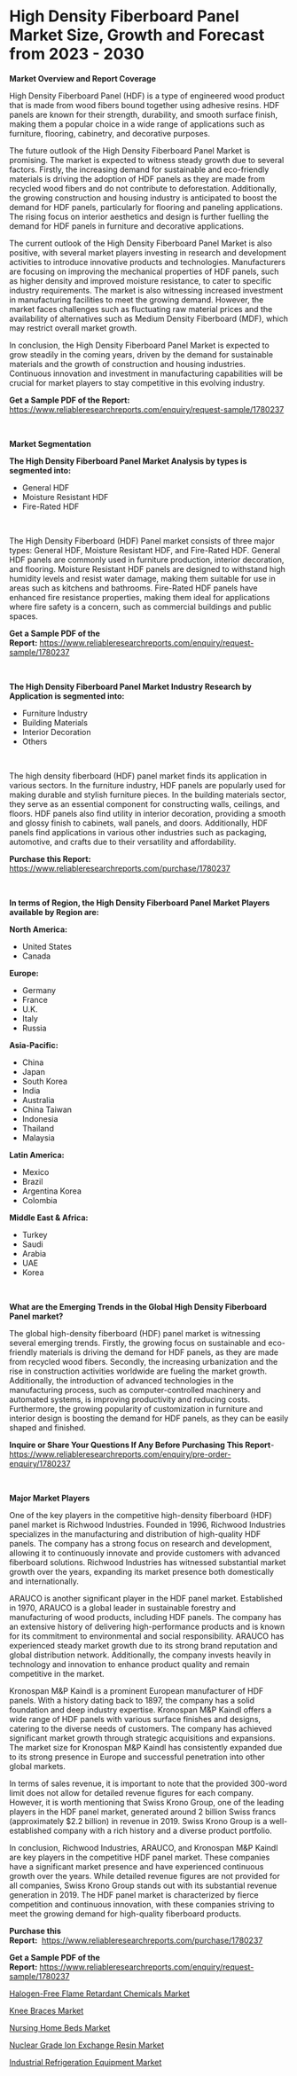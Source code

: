 <p><h1>High Density Fiberboard Panel Market Size, Growth and Forecast from 2023 - 2030</h1></p><p><strong>Market Overview and Report Coverage</strong></p>
<p><p>High Density Fiberboard Panel (HDF) is a type of engineered wood product that is made from wood fibers bound together using adhesive resins. HDF panels are known for their strength, durability, and smooth surface finish, making them a popular choice in a wide range of applications such as furniture, flooring, cabinetry, and decorative purposes.</p><p>The future outlook of the High Density Fiberboard Panel Market is promising. The market is expected to witness steady growth due to several factors. Firstly, the increasing demand for sustainable and eco-friendly materials is driving the adoption of HDF panels as they are made from recycled wood fibers and do not contribute to deforestation. Additionally, the growing construction and housing industry is anticipated to boost the demand for HDF panels, particularly for flooring and paneling applications. The rising focus on interior aesthetics and design is further fuelling the demand for HDF panels in furniture and decorative applications.</p><p>The current outlook of the High Density Fiberboard Panel Market is also positive, with several market players investing in research and development activities to introduce innovative products and technologies. Manufacturers are focusing on improving the mechanical properties of HDF panels, such as higher density and improved moisture resistance, to cater to specific industry requirements. The market is also witnessing increased investment in manufacturing facilities to meet the growing demand. However, the market faces challenges such as fluctuating raw material prices and the availability of alternatives such as Medium Density Fiberboard (MDF), which may restrict overall market growth.</p><p>In conclusion, the High Density Fiberboard Panel Market is expected to grow steadily in the coming years, driven by the demand for sustainable materials and the growth of construction and housing industries. Continuous innovation and investment in manufacturing capabilities will be crucial for market players to stay competitive in this evolving industry.</p></p>
<p><strong>Get a Sample PDF of the Report:</strong> <a href="https://www.reliableresearchreports.com/enquiry/request-sample/1780237">https://www.reliableresearchreports.com/enquiry/request-sample/1780237</a></p>
<p>&nbsp;</p>
<p><strong>Market Segmentation</strong></p>
<p><strong>The High Density Fiberboard Panel Market Analysis by types is segmented into:</strong></p>
<p><ul><li>General HDF</li><li>Moisture Resistant HDF</li><li>Fire-Rated HDF</li></ul></p>
<p>&nbsp;</p>
<p><p>The High Density Fiberboard (HDF) Panel market consists of three major types: General HDF, Moisture Resistant HDF, and Fire-Rated HDF. General HDF panels are commonly used in furniture production, interior decoration, and flooring. Moisture Resistant HDF panels are designed to withstand high humidity levels and resist water damage, making them suitable for use in areas such as kitchens and bathrooms. Fire-Rated HDF panels have enhanced fire resistance properties, making them ideal for applications where fire safety is a concern, such as commercial buildings and public spaces.</p></p>
<p><strong>Get a Sample PDF of the Report:</strong>&nbsp;<a href="https://www.reliableresearchreports.com/enquiry/request-sample/1780237">https://www.reliableresearchreports.com/enquiry/request-sample/1780237</a></p>
<p>&nbsp;</p>
<p><strong>The High Density Fiberboard Panel Market Industry Research by Application is segmented into:</strong></p>
<p><ul><li>Furniture Industry</li><li>Building Materials</li><li>Interior Decoration</li><li>Others</li></ul></p>
<p>&nbsp;</p>
<p><p>The high density fiberboard (HDF) panel market finds its application in various sectors. In the furniture industry, HDF panels are popularly used for making durable and stylish furniture pieces. In the building materials sector, they serve as an essential component for constructing walls, ceilings, and floors. HDF panels also find utility in interior decoration, providing a smooth and glossy finish to cabinets, wall panels, and doors. Additionally, HDF panels find applications in various other industries such as packaging, automotive, and crafts due to their versatility and affordability.</p></p>
<p><strong>Purchase this Report:</strong>&nbsp; <a href="https://www.reliableresearchreports.com/purchase/1780237">https://www.reliableresearchreports.com/purchase/1780237</a></p>
<p>&nbsp;</p>
<p><strong>In terms of Region, the High Density Fiberboard Panel Market Players available by Region are:</strong></p>
<p>
    <p> <strong> North America: </strong>
        <ul>
            <li>United States</li>
            <li>Canada</li>
        </ul>
        </p> 
    <p> <strong> Europe: </strong>
        <ul>
            <li>Germany</li>
            <li>France</li>
            <li>U.K.</li>
            <li>Italy</li>
            <li>Russia</li>
        </ul>
        </p> 
    <p> <strong> Asia-Pacific: </strong>
        <ul>
            <li>China</li>
            <li>Japan</li>
            <li>South Korea</li>
            <li>India</li>
            <li>Australia</li>
            <li>China Taiwan</li>
            <li>Indonesia</li>
            <li>Thailand</li>
            <li>Malaysia</li>
        </ul>
        </p> 
    <p> <strong> Latin America: </strong>
        <ul>
            <li>Mexico</li>
            <li>Brazil</li>
            <li>Argentina Korea</li>
            <li>Colombia</li>
        </ul>
        </p> 
    <p> <strong> Middle East & Africa: </strong>
        <ul>
            <li>Turkey</li>
            <li>Saudi</li>
            <li>Arabia</li>
            <li>UAE</li>
            <li>Korea</li>
        </ul>
    </p>
    </p>
<p>&nbsp;</p>
<p><strong>What are the Emerging Trends in the Global High Density Fiberboard Panel market?</strong></p>
<p><p>The global high-density fiberboard (HDF) panel market is witnessing several emerging trends. Firstly, the growing focus on sustainable and eco-friendly materials is driving the demand for HDF panels, as they are made from recycled wood fibers. Secondly, the increasing urbanization and the rise in construction activities worldwide are fueling the market growth. Additionally, the introduction of advanced technologies in the manufacturing process, such as computer-controlled machinery and automated systems, is improving productivity and reducing costs. Furthermore, the growing popularity of customization in furniture and interior design is boosting the demand for HDF panels, as they can be easily shaped and finished.</p></p>
<p><strong>Inquire or Share Your Questions If Any Before Purchasing This Report</strong>- <a href="https://www.reliableresearchreports.com/enquiry/pre-order-enquiry/1780237">https://www.reliableresearchreports.com/enquiry/pre-order-enquiry/1780237</a></p>
<p>&nbsp;</p>
<p><strong>Major Market Players</strong></p>
<p><p>One of the key players in the competitive high-density fiberboard (HDF) panel market is Richwood Industries. Founded in 1996, Richwood Industries specializes in the manufacturing and distribution of high-quality HDF panels. The company has a strong focus on research and development, allowing it to continuously innovate and provide customers with advanced fiberboard solutions. Richwood Industries has witnessed substantial market growth over the years, expanding its market presence both domestically and internationally.</p><p>ARAUCO is another significant player in the HDF panel market. Established in 1970, ARAUCO is a global leader in sustainable forestry and manufacturing of wood products, including HDF panels. The company has an extensive history of delivering high-performance products and is known for its commitment to environmental and social responsibility. ARAUCO has experienced steady market growth due to its strong brand reputation and global distribution network. Additionally, the company invests heavily in technology and innovation to enhance product quality and remain competitive in the market.</p><p>Kronospan M&P Kaindl is a prominent European manufacturer of HDF panels. With a history dating back to 1897, the company has a solid foundation and deep industry expertise. Kronospan M&P Kaindl offers a wide range of HDF panels with various surface finishes and designs, catering to the diverse needs of customers. The company has achieved significant market growth through strategic acquisitions and expansions. The market size for Kronospan M&P Kaindl has consistently expanded due to its strong presence in Europe and successful penetration into other global markets.</p><p>In terms of sales revenue, it is important to note that the provided 300-word limit does not allow for detailed revenue figures for each company. However, it is worth mentioning that Swiss Krono Group, one of the leading players in the HDF panel market, generated around 2 billion Swiss francs (approximately $2.2 billion) in revenue in 2019. Swiss Krono Group is a well-established company with a rich history and a diverse product portfolio.</p><p>In conclusion, Richwood Industries, ARAUCO, and Kronospan M&P Kaindl are key players in the competitive HDF panel market. These companies have a significant market presence and have experienced continuous growth over the years. While detailed revenue figures are not provided for all companies, Swiss Krono Group stands out with its substantial revenue generation in 2019. The HDF panel market is characterized by fierce competition and continuous innovation, with these companies striving to meet the growing demand for high-quality fiberboard products.</p></p>
<p><strong>Purchase this Report:</strong>&nbsp;&nbsp;<a href="https://www.reliableresearchreports.com/purchase/1780237">https://www.reliableresearchreports.com/purchase/1780237</a></p>
<p></p>
<p><strong>Get a Sample PDF of the Report:</strong>&nbsp;<a href="https://www.reliableresearchreports.com/enquiry/request-sample/1780237">https://www.reliableresearchreports.com/enquiry/request-sample/1780237</a></p>
<p><p><a href="https://medium.com/@marieriley2012/halogen-free-flame-retardant-chemicals-market-trends-and-market-analysis-forecasted-for-period-0ab9be736e46">Halogen-Free Flame Retardant Chemicals Market</a></p><p><a href="https://www.linkedin.com/pulse/knee-braces-market-size-growth-forecast-from-2023-2030-xcel-mark-lgp6e/">Knee Braces Market</a></p><p><a href="https://www.linkedin.com/pulse/nursing-home-beds-market-research-report-provides-thorough-industry-4eaye/">Nursing Home Beds Market</a></p><p><a href="https://github.com/sndrkn/Market-Research-Report-List-1/blob/main/nuclear-grade-ion-exchange-resin-market.md">Nuclear Grade Ion Exchange Resin Market</a></p><p><a href="https://medium.com/@brendajames1938/industrial-refrigeration-equipment-market-analysis-its-cagr-market-segmentation-and-global-0f685f26a819">Industrial Refrigeration Equipment Market</a></p></p>